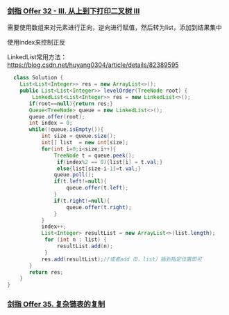 ### [剑指 Offer 32 - III. 从上到下打印二叉树 III](https://leetcode-cn.com/problems/cong-shang-dao-xia-da-yin-er-cha-shu-iii-lcof/)

需要使用数组来对元素进行正向，逆向进行赋值，然后转为list，添加到结果集中

使用index来控制正反

LinkedList常用方法：https://blog.csdn.net/huyang0304/article/details/82389595

```java
  class Solution {
    List<List<Integer>> res = new ArrayList<>();
    public List<List<Integer>> levelOrder(TreeNode root) {
        LinkedList<List<Integer>> res = new LinkedList<>();
       if(root==null){return res;}
       Queue<TreeNode> queue = new LinkedList<>();
       queue.offer(root);
       int index = 0;
       while(!queue.isEmpty()){
           int size = queue.size();
           int[] list  = new int[size];
           for(int i=0;i<size;i++){
               TreeNode t = queue.peek();
                if(index%2 == 0){list[i] = t.val;}
                else{list[size-i-1]=t.val;}
               queue.poll();
               if(t.left!=null){
                   queue.offer(t.left);
               }
               if(t.right!=null){
                   queue.offer(t.right);
               }
           }
           index++;
           List<Integer> resultList = new ArrayList<>(list.length);
            for (int n : list) {
                resultList.add(n);
            }
           res.add(resultList);//或者add（0，list）插到指定位置即可
       }
       return res;
    }
}
```

### [剑指 Offer 35. 复杂链表的复制](https://leetcode-cn.com/problems/fu-za-lian-biao-de-fu-zhi-lcof/)

